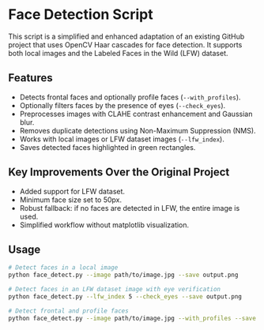 # Face Detection Script

This script is a simplified and enhanced adaptation of an existing GitHub project that uses OpenCV Haar cascades for face detection. It supports both local images and the Labeled Faces in the Wild (LFW) dataset.

## Features

- Detects frontal faces and optionally profile faces (`--with_profiles`).
- Optionally filters faces by the presence of eyes (`--check_eyes`).
- Preprocesses images with CLAHE contrast enhancement and Gaussian blur.
- Removes duplicate detections using Non-Maximum Suppression (NMS).
- Works with local images or LFW dataset images (`--lfw_index`).
- Saves detected faces highlighted in green rectangles.

## Key Improvements Over the Original Project

- Added support for LFW dataset.
- Minimum face size set to 50px.
- Robust fallback: if no faces are detected in LFW, the entire image is used.
- Simplified workflow without matplotlib visualization.

## Usage

```bash
# Detect faces in a local image
python face_detect.py --image path/to/image.jpg --save output.png

# Detect faces in an LFW dataset image with eye verification
python face_detect.py --lfw_index 5 --check_eyes --save output.png

# Detect frontal and profile faces
python face_detect.py --image path/to/image.jpg --with_profiles --save output.png

 
